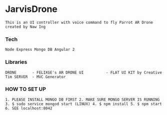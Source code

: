 # JarvisDrone


``
	This is an UI controller with voice command to fly Parrot AR Drone
	created by Naw Ing
``

### Tech

``
	Node
	Express
	Mongo DB
	Angular 2
``

### Libraries

``
	DRONE		- FELIXGE's AR DRONE
	UI 			- FLAT UI KIT by Creative Tim
	SERVER 	- MVC Generator
``

### HOW TO SET UP

``
	1. PLEASE INSTALL MONGO DB FIRST
	2. MAKE SURE MONGO SERVER IS RUNNING
	3. $ sudo service mongod start (LINUX)
	4. $ npm install
	5. $ npm start
	6. SEE localhost:8042
``
